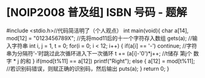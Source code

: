 # [NOIP2008 普及组] ISBN 号码 - 题解

#include <stdio.h>//代码简洁明了（个人观点）
int main(void){
  char a[14], mod[12] = "0123456789X"; //先将mod11后的十一个字符存入数组
  gets(a); //输入字符串
  int i, j = 1, t = 0;
  for(i = 0; i < 12; i++) {
        if(a[i] == '-') continue; //字符串为分隔符‘-’时跳过此次循环进入下一次循环
    t += (a[i]-'0')*j++; //t储存 第j个  数字  * j 的和
  }
  if(mod[t%11] == a[12]) printf("Right");
  else {
      a[12] = mod[t%11]; //若识别码错误，则赋正确的识别码，然后输出
      puts(a);
  }
  return 0;
}

 